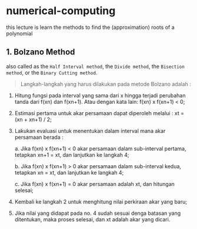 # numerical-computing
this lecture is learn the methods to find the (approximation) roots of a polynomial

## 1. Bolzano Method
also called as the `Half Interval method`, the `Divide method`, the `Bisection method`, or the `Binary Cutting method`.

> Langkah-langkah yang harus dilakukan pada metode Bolzano adalah :
1. Hitung fungsi pada interval yang sama dari x hingga terjadi perubahan tanda dari f(xn) dan f(xn+1). Atau dengan kata lain: f(xn) x f(xn+1) < 0;

2. Estimasi pertama untuk akar persamaan dapat diperoleh melalui :  xt = (xn + xn+1) / 2;

3. Lakukan evaluasi untuk menentukan dalam interval mana akar persamaan berada :

	a.  Jika f(xn) x f(xn+1) < 0
		akar persamaan dalam sub-interval pertama, tetapkan xn+1 = xt, dan 
		lanjutkan ke langkah 4;

	b.  Jika f(xn) x f(xn+1) > 0
		akar persamaan dalam sub-interval kedua, tetapkan xn = xt, dan 
		lanjutkan ke langkah 4;

	c.  Jika f(xn) x f(xn+1) = 0
		akar persamaan adalah xt, dan hitungan selesai;

4. Kembali ke langkah 2 untuk menghitung nilai perkiraan akar yang baru;

5. Jika nilai yang didapat pada no. 4 sudah sesuai denga  batasan yang ditentukan, maka proses selesai, dan xt adalah akar yang dicari.
